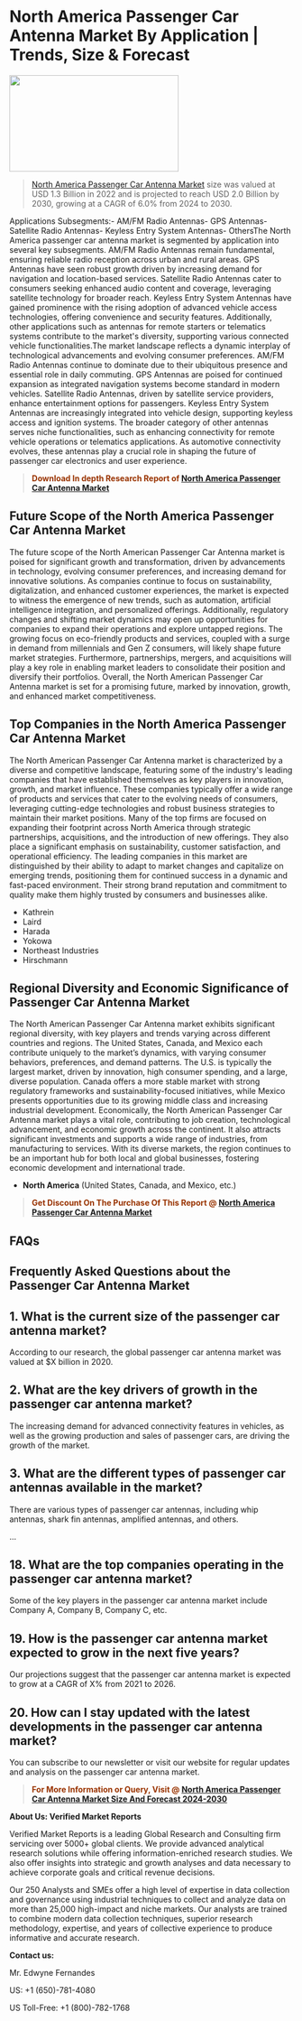 <p><h1>North America Passenger Car Antenna Market By Application | Trends, Size & Forecast</h1><p><img class="aligncenter size-medium wp-image-105565" src="https://ffe5etoiles.com/wp-content/uploads/2025/01/MST7-300x171.png" alt="" width="300" height="171" /></p><blockquote><p><a href="https://www.verifiedmarketreports.com/download-sample/?rid=41020&utm_source=Github-NA&utm_medium=384" target="_blank">North America Passenger Car Antenna Market</a> size was valued at USD 1.3 Billion in 2022 and is projected to reach USD 2.0 Billion by 2030, growing at a CAGR of 6.0% from 2024 to 2030.</p></blockquote>Applications Subsegments:- AM/FM Radio Antennas- GPS Antennas- Satellite Radio Antennas- Keyless Entry System Antennas- OthersThe North America passenger car antenna market is segmented by application into several key subsegments. AM/FM Radio Antennas remain fundamental, ensuring reliable radio reception across urban and rural areas. GPS Antennas have seen robust growth driven by increasing demand for navigation and location-based services. Satellite Radio Antennas cater to consumers seeking enhanced audio content and coverage, leveraging satellite technology for broader reach. Keyless Entry System Antennas have gained prominence with the rising adoption of advanced vehicle access technologies, offering convenience and security features. Additionally, other applications such as antennas for remote starters or telematics systems contribute to the market's diversity, supporting various connected vehicle functionalities.The market landscape reflects a dynamic interplay of technological advancements and evolving consumer preferences. AM/FM Radio Antennas continue to dominate due to their ubiquitous presence and essential role in daily commuting. GPS Antennas are poised for continued expansion as integrated navigation systems become standard in modern vehicles. Satellite Radio Antennas, driven by satellite service providers, enhance entertainment options for passengers. Keyless Entry System Antennas are increasingly integrated into vehicle design, supporting keyless access and ignition systems. The broader category of other antennas serves niche functionalities, such as enhancing connectivity for remote vehicle operations or telematics applications. As automotive connectivity evolves, these antennas play a crucial role in shaping the future of passenger car electronics and user experience.</p><blockquote><p><span style="color: #993300;"><strong>Download In depth Research Report of <a href="https://www.verifiedmarketreports.com/download-sample/?rid=41020&utm_source=Github-NA&utm_medium=384">North America Passenger Car Antenna Market</a></strong></span></p></blockquote><h2>Future Scope of the North America Passenger Car Antenna Market</h2><p>The future scope of the North American Passenger Car Antenna market is poised for significant growth and transformation, driven by advancements in technology, evolving consumer preferences, and increasing demand for innovative solutions. As companies continue to focus on sustainability, digitalization, and enhanced customer experiences, the market is expected to witness the emergence of new trends, such as automation, artificial intelligence integration, and personalized offerings. Additionally, regulatory changes and shifting market dynamics may open up opportunities for companies to expand their operations and explore untapped regions. The growing focus on eco-friendly products and services, coupled with a surge in demand from millennials and Gen Z consumers, will likely shape future market strategies. Furthermore, partnerships, mergers, and acquisitions will play a key role in enabling market leaders to consolidate their position and diversify their portfolios. Overall, the North American Passenger Car Antenna market is set for a promising future, marked by innovation, growth, and enhanced market competitiveness.</p><h2>Top Companies in the North America Passenger Car Antenna Market</h2><p>The North American Passenger Car Antenna market is characterized by a diverse and competitive landscape, featuring some of the industry's leading companies that have established themselves as key players in innovation, growth, and market influence. These companies typically offer a wide range of products and services that cater to the evolving needs of consumers, leveraging cutting-edge technologies and robust business strategies to maintain their market positions. Many of the top firms are focused on expanding their footprint across North America through strategic partnerships, acquisitions, and the introduction of new offerings. They also place a significant emphasis on sustainability, customer satisfaction, and operational efficiency. The leading companies in this market are distinguished by their ability to adapt to market changes and capitalize on emerging trends, positioning them for continued success in a dynamic and fast-paced environment. Their strong brand reputation and commitment to quality make them highly trusted by consumers and businesses alike.</p><p><ul><li>Kathrein </li><li> Laird </li><li> Harada </li><li> Yokowa </li><li> Northeast Industries </li><li> Hirschmann</li></ul></p><h2>Regional Diversity and Economic Significance of Passenger Car Antenna Market</h2><p>The North American Passenger Car Antenna market exhibits significant regional diversity, with key players and trends varying across different countries and regions. The United States, Canada, and Mexico each contribute uniquely to the market’s dynamics, with varying consumer behaviors, preferences, and demand patterns. The U.S. is typically the largest market, driven by innovation, high consumer spending, and a large, diverse population. Canada offers a more stable market with strong regulatory frameworks and sustainability-focused initiatives, while Mexico presents opportunities due to its growing middle class and increasing industrial development. Economically, the North American Passenger Car Antenna market plays a vital role, contributing to job creation, technological advancement, and economic growth across the continent. It also attracts significant investments and supports a wide range of industries, from manufacturing to services. With its diverse markets, the region continues to be an important hub for both local and global businesses, fostering economic development and international trade.</p><ul> <li><strong>North America</strong> (United States, Canada, and Mexico, etc.)</li></ul><blockquote><p><span style="color: #993300;"><strong>Get Discount On The Purchase Of This Report @ <a href="https://www.verifiedmarketreports.com/ask-for-discount/?rid=41020&utm_source=Github-NA&utm_medium=384">North America Passenger Car Antenna Market</a></strong></span></p></blockquote><h2>FAQs</h2><p><h2>Frequently Asked Questions about the Passenger Car Antenna Market</h1><h2>1. What is the current size of the passenger car antenna market?</div><div></h2><p>According to our research, the global passenger car antenna market was valued at $X billion in 2020.</p><h2>2. What are the key drivers of growth in the passenger car antenna market?</div><div></h2><p>The increasing demand for advanced connectivity features in vehicles, as well as the growing production and sales of passenger cars, are driving the growth of the market.</p><h2>3. What are the different types of passenger car antennas available in the market?</div><div></h2><p>There are various types of passenger car antennas, including whip antennas, shark fin antennas, amplified antennas, and others.</p>...<h2>18. What are the top companies operating in the passenger car antenna market?</div><div></h2><p>Some of the key players in the passenger car antenna market include Company A, Company B, Company C, etc.</p><h2>19. How is the passenger car antenna market expected to grow in the next five years?</div><div></h2><p>Our projections suggest that the passenger car antenna market is expected to grow at a CAGR of X% from 2021 to 2026.</p><h2>20. How can I stay updated with the latest developments in the passenger car antenna market?</div><div></h2><p>You can subscribe to our newsletter or visit our website for regular updates and analysis on the passenger car antenna market.</p></body></html></p><blockquote><p><span style="color: #993300;"><strong>For More Information or Query, Visit @ <a href="https://www.verifiedmarketreports.com/product/global-passenger-car-antenna-market-2019-by-manufacturers-regions-type-and-application-forecast-to-2024/">North America Passenger Car Antenna Market Size And Forecast 2024-2030</a></strong></span></p></blockquote><p><strong>About Us: Verified Market Reports</strong></p><p>Verified Market Reports is a leading Global Research and Consulting firm servicing over 5000+ global clients. We provide advanced analytical research solutions while offering information-enriched research studies. We also offer insights into strategic and growth analyses and data necessary to achieve corporate goals and critical revenue decisions.</p><p>Our 250 Analysts and SMEs offer a high level of expertise in data collection and governance using industrial techniques to collect and analyze data on more than 25,000 high-impact and niche markets. Our analysts are trained to combine modern data collection techniques, superior research methodology, expertise, and years of collective experience to produce informative and accurate research.</p><p><strong>Contact us:</strong></p><p>Mr. Edwyne Fernandes</p><p>US: +1 (650)-781-4080</p><p>US Toll-Free: +1 (800)-782-1768</p>
